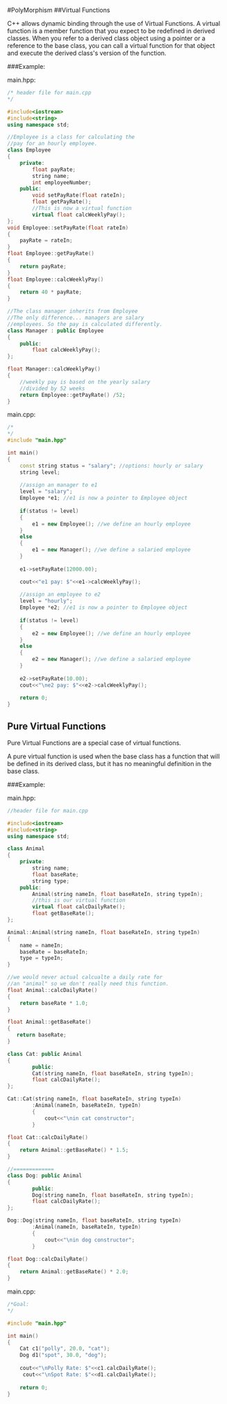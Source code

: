 #PolyMorphism
##Virtual Functions

C++ allows dynamic binding through the use of Virtual Functions.
A virtual function is a member function that you expect to be redefined in derived classes. 
When you refer to a derived class object using a pointer or a reference to the base class, you can call a virtual function for that object and execute the derived class's version of the function.

###Example:

main.hpp:
```c++
/* header file for main.cpp
*/ 

#include<iostream>
#include<string>
using namespace std;

//Employee is a class for calculating the
//pay for an hourly employee. 
class Employee
{
    private:
        float payRate;
        string name;
        int employeeNumber;
    public:
        void setPayRate(float rateIn);
        float getPayRate();
        //This is now a virtual function
        virtual float calcWeeklyPay(); 
};
void Employee::setPayRate(float rateIn)
{
    payRate = rateIn;
}
float Employee::getPayRate()
{
    return payRate;
}
float Employee::calcWeeklyPay()
{
    return 40 * payRate;
}

//The class manager inherits from Employee
//The only difference... managers are salary
//employees. So the pay is calculated differently.
class Manager : public Employee
{
    public:
        float calcWeeklyPay();
};

float Manager::calcWeeklyPay()
{
    //weekly pay is based on the yearly salary
    //divided by 52 weeks
    return Employee::getPayRate() /52;
}

```

main.cpp:
```c++
/*
*/
#include "main.hpp"

int main()
{
    const string status = "salary"; //options: hourly or salary
    string level;
    
    //assign an manager to e1
    level = "salary";
    Employee *e1; //e1 is now a pointer to Employee object
    
    if(status != level)
    {
        e1 = new Employee(); //we define an hourly employee
    }
    else
    {
        e1 = new Manager(); //we define a salaried employee
    }  
    
    e1->setPayRate(12000.00);

    cout<<"e1 pay: $"<<e1->calcWeeklyPay();
    
    //assign an employee to e2
    level = "hourly";
    Employee *e2; //e1 is now a pointer to Employee object
    
    if(status != level)
    {
        e2 = new Employee(); //we define an hourly employee
    }
    else
    {
        e2 = new Manager(); //we define a salaried employee
    }  
    
    e2->setPayRate(10.00);
    cout<<"\ne2 pay: $"<<e2->calcWeeklyPay();
    
    return 0;
}
```

## Pure Virtual Functions
Pure Virtual Functions are a special case of virtual functions.

A pure virtual function is used when the base class has a function that will be defined in its derived class, but it has no meaningful definition in the base class.

###Example:

main.hpp:
```c++
//header file for main.cpp

#include<iostream>
#include<string>
using namespace std;

class Animal 
{
    private:
        string name;
        float baseRate;
        string type;
    public:
        Animal(string nameIn, float baseRateIn, string typeIn);
        //this is our virtual function
        virtual float calcDailyRate();
        float getBaseRate();
};

Animal::Animal(string nameIn, float baseRateIn, string typeIn)
{
    name = nameIn;
    baseRate = baseRateIn;
    type = typeIn;
}

//we would never actual calcualte a daily rate for 
//an "animal" so we don't really need this function. 
float Animal::calcDailyRate()
{
    return baseRate * 1.0;
}

float Animal::getBaseRate()
{
   return baseRate; 
}

class Cat: public Animal
{
        public:
        Cat(string nameIn, float baseRateIn, string typeIn);
        float calcDailyRate();
};

Cat::Cat(string nameIn, float baseRateIn, string typeIn)
        :Animal(nameIn, baseRateIn, typeIn)
        {
            cout<<"\nin cat constructor";
        }

float Cat::calcDailyRate()
{
    return Animal::getBaseRate() * 1.5;
}

//=============
class Dog: public Animal
{
        public:
        Dog(string nameIn, float baseRateIn, string typeIn);
        float calcDailyRate();
};

Dog::Dog(string nameIn, float baseRateIn, string typeIn)
        :Animal(nameIn, baseRateIn, typeIn)
        {
            cout<<"\nin dog constructor";
        }

float Dog::calcDailyRate()
{
    return Animal::getBaseRate() * 2.0;
}
```

main.cpp:
```c++
/*Goal:
*/

#include "main.hpp"

int main()
{
    Cat c1("polly", 20.0, "cat");
    Dog d1("spot", 30.0, "dog");
    
    cout<<"\nPolly Rate: $"<<c1.calcDailyRate();
     cout<<"\nSpot Rate: $"<<d1.calcDailyRate();
   
    return 0;
}
```
